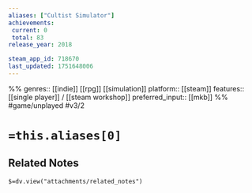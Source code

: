 ```yaml
---
aliases: ["Cultist Simulator"]
achievements:
 current: 0
 total: 83
release_year: 2018

steam_app_id: 718670
last_updated: 1751648006
---
```

%%
genres:: [[indie]] [[rpg]] [[simulation]]
platform:: [[steam]]
features:: [[single player]] / [[steam workshop]]
preferred_input:: [[mkb]]
%%
#game/unplayed
#v3/2

# `=this.aliases[0]`
## Related Notes
`$=dv.view("attachments/related_notes")`
